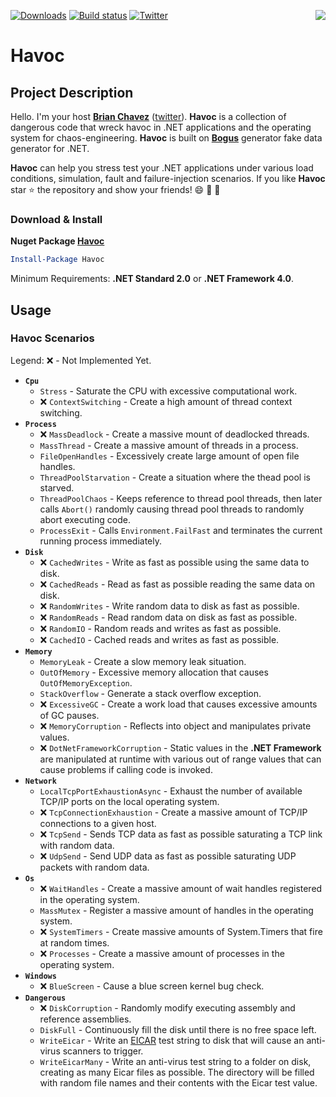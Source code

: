 [![Downloads](https://img.shields.io/nuget/dt/Havoc.svg)](https://www.nuget.org/packages/Havoc/) [![Build status](https://ci.appveyor.com/api/projects/status/6eaham1c9eb2fokk/branch/master?svg=true)](https://ci.appveyor.com/project/bchavez/havoc/branch/master)  [![Twitter](https://img.shields.io/twitter/url/https/github.com/bchavez/Havoc.svg?style=social)](https://twitter.com/intent/tweet?text=Havoc%20chaos-engineering%20for%20.NET:&amp;amp;url=https%3A%2F%2Fgithub.com%2Fbchavez%2FHavoc) <img src="https://raw.githubusercontent.com/bchavez/Havoc/master/Docs/logo.png" align='right' />

Havoc
======================

Project Description
-------------------
Hello. I'm your host **[Brian Chavez](https://github.com/bchavez)** ([twitter](https://twitter.com/bchavez)). **Havoc** is a collection of dangerous code that wreck havoc in .NET applications and the operating system for chaos-engineering. **Havoc** is built on [**Bogus**][1] generator fake data generator for .NET. 

**Havoc** can help you stress test your .NET applications under various load conditions, simulation, fault and failure-injection scenarios. If you like **Havoc** star :star: the repository and show your friends! :smile: :dizzy: :muscle: 


### Download & Install
**Nuget Package [Havoc](https://www.nuget.org/packages/Havoc/)**

```powershell
Install-Package Havoc
```
Minimum Requirements: **.NET Standard 2.0** or **.NET Framework 4.0**.

Usage
-----
### Havoc Scenarios
Legend: :x: - Not Implemented Yet.

* **`Cpu`** 
	* `Stress` - Saturate the CPU with excessive computational work.
	* :x: `ContextSwitching` - Create a high amount of thread context switching.
* **`Process`**
  	* :x: `MassDeadlock` - Create a massive mount of deadlocked threads.
  	* `MassThread` - Create a massive amount of threads in a process.
  	* `FileOpenHandles` - Excessively create large amount of open file handles.
  	* `ThreadPoolStarvation` - Create a situation where the thead pool is starved.
	* `ThreadPoolChaos` - Keeps reference to thread pool threads, then later calls `Abort()` randomly causing thread pool threads to randomly abort executing code.
	* `ProcessExit` - Calls `Environment.FailFast` and terminates the current running process immediately.
* **`Disk`**
	* :x: `CachedWrites` - Write as fast as possible using the same data to disk.
	* :x: `CachedReads` - Read as fast as possible reading the same data on disk. 
	* :x: `RandomWrites` - Write random data to disk as fast as possible.
	* :x: `RandomReads` - Read random data on disk as fast as possible.
	* :x: `RandomIO` - Random reads and writes as fast as possible.
	* :x: `CachedIO` - Cached reads and writes as fast as possible. 
* **`Memory`**
  	* `MemoryLeak` - Create a slow memory leak situation.
  	* `OutOfMemory` - Excessive memory allocation that causes `OutOfMemoryException`.
  	* `StackOverflow` - Generate a stack overflow exception.
  	* :x: `ExcessiveGC` - Create a work load that causes excessive amounts of GC pauses.
  	* :x: `MemoryCorruption` - Reflects into object and manipulates private values.
    * :x: `DotNetFrameworkCorruption` - Static values in the **.NET Framework** are manipulated at runtime with various out of range values that can cause problems if calling code is invoked.
* **`Network`**
    * `LocalTcpPortExhaustionAsync` - Exhaust the number of available TCP/IP ports on the local operating system.
    * :x: `TcpConnectionExhaustion` - Create a massive amount of TCP/IP connections to a given host.
    * :x: `TcpSend` - Sends TCP data as fast as possible saturating a TCP link with random data.
    * :x: `UdpSend` - Send UDP data as fast as possible saturating UDP packets with random data. 
* **`Os`**
    * :x: `WaitHandles` - Create a massive amount of wait handles registered in the operating system.
    * `MassMutex` - Register a massive amount of handles in the operating system.
    * :x: `SystemTimers` - Create massive amounts of System.Timers that fire at random times.
    * :x: `Processes` - Create a massive amount of processes in the operating system.
* **`Windows`**
    * :x: `BlueScreen` - Cause a blue screen kernel bug check.
* **`Dangerous`**
	* :x: `DiskCorruption` - Randomly modify executing assembly and reference assemblies.
	* `DiskFull` - Continuously fill the disk until there is no free space left.
	* `WriteEicar` - Write an [EICAR][2] test string to disk that will cause an anti-virus scanners to trigger.
 	* `WriteEicarMany` - Write an anti-virus test string to a folder on disk, creating as many Eicar files as possible. The directory will be filled with random file names and their contents with the Eicar test value.




[1]:https://www.nuget.org/packages/Bogus/
[2]:https://en.wikipedia.org/wiki/EICAR_test_file